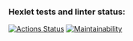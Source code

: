 ### Hexlet tests and linter status:
[![Actions Status](https://github.com/mxclg/frontend-project-44/actions/workflows/hexlet-check.yml/badge.svg)](https://github.com/mxclg/frontend-project-44/actions)
[![Maintainability](https://api.codeclimate.com/v1/badges/d4fdb4fc99f3da9aa774/maintainability)](https://codeclimate.com/github/mxclg/frontend-project-44/maintainability)
